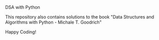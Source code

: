 DSA with Python

This repository also contains solutions to the book "Data Structures and Algorithms with Python - Michale T. Goodrich"

Happy Coding!
